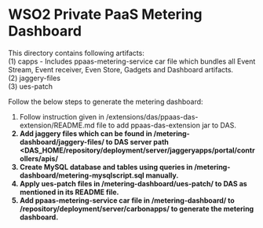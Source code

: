 # WSO2 Private PaaS Metering Dashboard

This directory contains following artifacts: <br/>
(1) capps - Includes ppaas-metering-service car file which bundles all Event Stream, Event receiver, Even Store, Gadgets and Dashboard artifacts. <br/>
(2) jaggery-files <br/>
(3) ues-patch <br/>

Follow the below steps to generate the metering dashboard: <br/>
1. Follow instruction given in <PPaaS-SOURCE-HOME>/extensions/das/ppaas-das-extension/README.md file to add ppaas-das-extension jar to DAS. <b/>
2. Add jaggery files which can be found in <PPaaS-DAS-Distribution>/metering-dashboard/jaggery-files/ to DAS server path <DAS_HOME/repository/deployment/server/jaggeryapps/portal/controllers/apis/ <br/>
3. Create MySQL database and tables using queries in <PPaaS-DAS-Distribution>/metering-dashboard/metering-mysqlscript.sql manually. <br/>
4. Apply ues-patch files in <PPaaS-DAS-Distribution>/metering-dashboard/ues-patch/ to DAS as mentioned in its README file. <br/>
5. Add ppaas-metering-service car file in <PPaaS-DAS-Distribution>/metering-dashboard/ to <DAS-HOME>/repository/deployment/server/carbonapps/ to generate the metering dashboard. <br/>